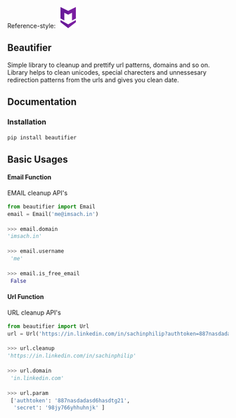 Reference-style: 
![alt text][logo]

[logo]: https://github.com/adam-p/markdown-here/raw/master/src/common/images/icon48.png "Beautifier"

Beautifier
------

Simple library to cleanup and prettify url patterns, domains and so on.
Library helps to clean unicodes, special charecters and unnessesary 
redirection patterns from the urls and gives you clean date.
 
 
## Documentation

### Installation

```bash
pip install beautifier
```

## Basic Usages

#### Email Function

EMAIL cleanup API's

```python
from beautifier import Email
email = Email('me@imsach.in')

>>> email.domain
'imsach.in'

>>> email.username
 'me'

>>> email.is_free_email
 False
``` 

#### Url Function

URL cleanup API's


```python
from beautifier import Url
url = Url('https://in.linkedin.com/in/sachinphilip?authtoken=887nasdadasd6hasdtg21&secret=98jy766yhhuhnjk')

>>> url.cleanup
'https://in.linkedin.com/in/sachinphilip'

>>> url.domain
 'in.linkedin.com'

>>> url.param
 ['authtoken': '887nasdadasd6hasdtg21',
  'secret': '98jy766yhhuhnjk' ]
``` 


